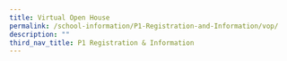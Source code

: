 ```yaml
---
title: Virtual Open House
permalink: /school-information/P1-Registration-and-Information/vop/
description: ""
third_nav_title: P1 Registration & Information
---
```

